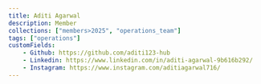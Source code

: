 ```yaml
---
title: Aditi Agarwal
description: Member
collections: ["members>2025", "operations_team"]
tags: ["operations"]
customFields:
    - Github: https://github.com/aditi123-hub
    - Linkedin: https://www.linkedin.com/in/aditi-agarwal-9b616b292/
    - Instagram: https://www.instagram.com/aditiagarwal716/
---
```

